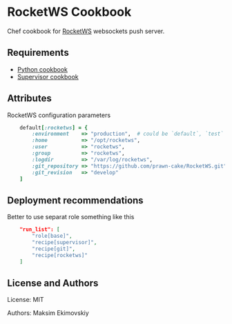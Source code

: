 RocketWS Cookbook
==================
Chef cookbook for [RocketWS](https://github.com/prawn-cake/RocketWS) websockets push server.


Requirements
------------
* [Python cookbook](https://github.com/poise/python.git)
* [Supervisor cookbook](https://github.com/poise/supervisor.git)


Attributes
----------
RocketWS configuration parameters

```ruby
	default[:rocketws] = {
		:environment    => "production",  # could be `default`, `test`
		:home           => "/opt/rocketws",
		:user           => "rocketws",
		:group          => "rocketws",
		:logdir         => "/var/log/rocketws",
		:git_repository => "https://github.com/prawn-cake/RocketWS.git",
		:git_revision   => "develop"
	]
```


Deployment recommendations
--------------------------
Better to use separat role something like this

```json
    "run_list": [
        "role[base]",
        "recipe[supervisor]",
        "recipe[git]",
        "recipe[rocketws]"
    ]
```


License and Authors
-------------------
License: MIT

Authors: Maksim Ekimovskiy
